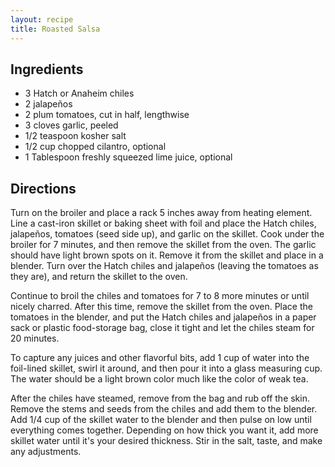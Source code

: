```yaml
---
layout: recipe
title: Roasted Salsa
---
```


## Ingredients

* 3 Hatch or Anaheim chiles
* 2 jalapeños
* 2 plum tomatoes, cut in half, lengthwise
* 3 cloves garlic, peeled
* 1/2 teaspoon kosher salt
* 1/2 cup chopped cilantro, optional
* 1 Tablespoon freshly squeezed lime juice, optional

## Directions

Turn on the broiler and place a rack 5 inches away from heating element.
Line a cast-iron skillet or baking sheet with foil and place the Hatch
chiles, jalapeños, tomatoes (seed side up), and garlic on the skillet.
Cook under the broiler for 7 minutes, and then remove the skillet from
the oven. The garlic should have light brown spots on it. Remove it from
the skillet and place in a blender. Turn over the Hatch chiles and
jalapeños (leaving the tomatoes as they are), and return the skillet to
the oven.

Continue to broil the chiles and tomatoes for 7 to 8 more minutes or
until nicely charred. After this time, remove the skillet from the oven.
Place the tomatoes in the blender, and put the Hatch chiles and
jalapeños in a paper sack or plastic food-storage bag, close it tight
and let the chiles steam for 20 minutes.

To capture any juices and other flavorful bits, add 1 cup of water into
the foil-lined skillet, swirl it around, and then pour it into a glass
measuring cup. The water should be a light brown color much like the
color of weak tea.

After the chiles have steamed, remove from the bag and rub off the skin.
Remove the stems and seeds from the chiles and add them to the blender.
Add 1/4 cup of the skillet water to the blender and then pulse on low
until everything comes together. Depending on how thick you want it, add
more skillet water until it's your desired thickness. Stir in the salt,
taste, and make any adjustments.
